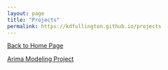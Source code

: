 ```yaml
---
layout: page
title: "Projects"
permalink: https://kdfullington.github.io/projects
---
```


[Back to Home Page](https://kdfullington.github.io/kdfullington_portfolio/)


[Arima Modeling Project](./arima_modeling.md)
<!--  -->
<!-- [Covid-19 Unemployment Project](pages/projects/covid_unemployment.md) -->

<!-- [Game Attendance](pages/dodgers_attendance.md) -->
<!--  -->
<!-- [Web Scraping Dog Breeds](pages/dog_breed_scraping.md) -->
<!--  -->
<!-- [KMeans Clustering Health Data](pages/kmeans_health.md) -->
<!--  -->
<!-- [Muddy Paws Rescue Predictions](pages/muddy_paws.md) -->
<!--  -->
<!-- [Classifying Handwritten Numbers](pages/number_image_class.md) -->
<!--  -->
<!-- [Working with Petfinder API](pages/petfinder_api.md) -->
<!--  -->
<!-- [Predicting Miles per Gallon](pages/predicting_mpg.md) -->
<!--  -->
<!-- [Movie Review Text Analysis](pages/text_analysis_movie_reviews.md) -->
<!--  -->
<!-- [Weather Lookup Program](pages/weather_lookup.md) -->

